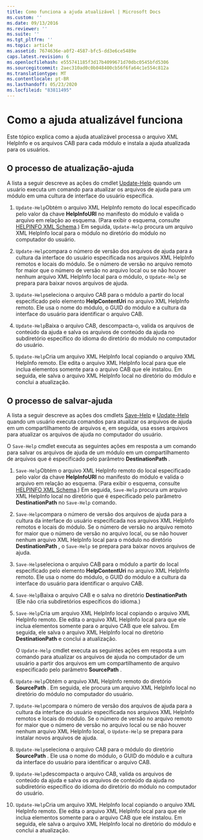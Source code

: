 ```yaml
---
title: Como funciona a ajuda atualizável | Microsoft Docs
ms.custom: ''
ms.date: 09/13/2016
ms.reviewer: ''
ms.suite: ''
ms.tgt_pltfrm: ''
ms.topic: article
ms.assetid: 7674636e-a0f2-4587-bfc5-dd3e6ce5489e
caps.latest.revision: 6
ms.openlocfilehash: e555741185f3d17b4099671d70dbc0545bfd5306
ms.sourcegitcommit: 2aec310ad0c0b048400cb56f6fa64c1e554c812a
ms.translationtype: MT
ms.contentlocale: pt-BR
ms.lasthandoff: 05/23/2020
ms.locfileid: "83811495"
---
```

# <a name="how-updatable-help-works"></a>Como a ajuda atualizável funciona

Este tópico explica como a ajuda atualizável processa o arquivo XML HelpInfo e os arquivos CAB para cada módulo e instala a ajuda atualizada para os usuários.

## <a name="the-update-help-process"></a>O processo de atualização-ajuda

A lista a seguir descreve as ações do cmdlet [Update-Help](/powershell/module/Microsoft.PowerShell.Core/Update-Help) quando um usuário executa um comando para atualizar os arquivos de ajuda para um módulo em uma cultura de interface do usuário específica.

1. `Update-Help`Obtém o arquivo XML HelpInfo remoto do local especificado pelo valor da chave **HelpInfoURI** no manifesto do módulo e valida o arquivo em relação ao esquema. (Para exibir o esquema, consulte [HELPINFO XML Schema](./helpinfo-xml-schema.md).) Em seguida, `Update-Help` procura um arquivo XML HelpInfo local para o módulo no diretório do módulo no computador do usuário.

2. `Update-Help`compara o número de versão dos arquivos de ajuda para a cultura da interface do usuário especificada nos arquivos XML HelpInfo remotos e locais do módulo. Se o número de versão no arquivo remoto for maior que o número de versão no arquivo local ou se não houver nenhum arquivo XML HelpInfo local para o módulo, o `Update-Help` se prepara para baixar novos arquivos de ajuda.

3. `Update-Help`seleciona o arquivo CAB para o módulo a partir do local especificado pelo elemento **HelpContentUri** no arquivo XML HelpInfo remoto. Ele usa o nome do módulo, o GUID do módulo e a cultura da interface do usuário para identificar o arquivo CAB.

4. `Update-Help`Baixa o arquivo CAB, descompacta-o, valida os arquivos de conteúdo da ajuda e salva os arquivos de conteúdo da ajuda no subdiretório específico do idioma do diretório do módulo no computador do usuário.

5. `Update-Help`Cria um arquivo XML HelpInfo local copiando o arquivo XML HelpInfo remoto. Ele edita o arquivo XML HelpInfo local para que ele inclua elementos somente para o arquivo CAB que ele instalou. Em seguida, ele salva o arquivo XML HelpInfo local no diretório do módulo e conclui a atualização.

## <a name="the-save-help-process"></a>O processo de salvar-ajuda

A lista a seguir descreve as ações dos cmdlets [Save-Help](/powershell/module/Microsoft.PowerShell.Core/Save-Help) e [Update-Help](/powershell/module/Microsoft.PowerShell.Core/Update-Help) quando um usuário executa comandos para atualizar os arquivos de ajuda em um compartilhamento de arquivos e, em seguida, usa esses arquivos para atualizar os arquivos de ajuda no computador do usuário.

O `Save-Help` cmdlet executa as seguintes ações em resposta a um comando para salvar os arquivos de ajuda de um módulo em um compartilhamento de arquivos que é especificado pelo parâmetro **DestinationPath** .

1. `Save-Help`Obtém o arquivo XML HelpInfo remoto do local especificado pelo valor da chave **HelpInfoURI** no manifesto do módulo e valida o arquivo em relação ao esquema. (Para exibir o esquema, consulte [HELPINFO XML Schema](./helpinfo-xml-schema.md).) Em seguida, `Save-Help` procura um arquivo XML HelpInfo local no diretório que é especificado pelo parâmetro **DestinationPath** no `Save-Help` comando.

2. `Save-Help`compara o número de versão dos arquivos de ajuda para a cultura da interface do usuário especificada nos arquivos XML HelpInfo remotos e locais do módulo. Se o número de versão no arquivo remoto for maior que o número de versão no arquivo local, ou se não houver nenhum arquivo XML HelpInfo local para o módulo no diretório **DestinationPath** , o `Save-Help` se prepara para baixar novos arquivos de ajuda.

3. `Save-Help`seleciona o arquivo CAB para o módulo a partir do local especificado pelo elemento **HelpContentUri** no arquivo XML HelpInfo remoto. Ele usa o nome do módulo, o GUID do módulo e a cultura da interface do usuário para identificar o arquivo CAB.

4. `Save-Help`Baixa o arquivo CAB e o salva no diretório **DestinationPath** (Ele não cria subdiretórios específicos do idioma.)

5. `Save-Help`Cria um arquivo XML HelpInfo local copiando o arquivo XML HelpInfo remoto. Ele edita o arquivo XML HelpInfo local para que ele inclua elementos somente para o arquivo CAB que ele salvou. Em seguida, ele salva o arquivo XML HelpInfo local no diretório **DestinationPath** e conclui a atualização.

   O `Update-Help` cmdlet executa as seguintes ações em resposta a um comando para atualizar os arquivos de ajuda no computador de um usuário a partir dos arquivos em um compartilhamento de arquivo especificado pelo parâmetro **SourcePath** .

1. `Update-Help`Obtém o arquivo XML HelpInfo remoto do diretório **SourcePath** . Em seguida, ele procura um arquivo XML HelpInfo local no diretório do módulo no computador do usuário.

2. `Update-Help`compara o número de versão dos arquivos de ajuda para a cultura da interface do usuário especificada nos arquivos XML HelpInfo remotos e locais do módulo. Se o número de versão no arquivo remoto for maior que o número de versão no arquivo local ou se não houver nenhum arquivo XML HelpInfo local, o `Update-Help` se prepara para instalar novos arquivos de ajuda.

3. `Update-Help`seleciona o arquivo CAB para o módulo do diretório **SourcePath** . Ele usa o nome do módulo, o GUID do módulo e a cultura da interface do usuário para identificar o arquivo CAB.

4. `Update-Help`descompacta o arquivo CAB, valida os arquivos de conteúdo da ajuda e salva os arquivos de conteúdo da ajuda no subdiretório específico do idioma do diretório do módulo no computador do usuário.

5. `Update-Help`Cria um arquivo XML HelpInfo local copiando o arquivo XML HelpInfo remoto. Ele edita o arquivo XML HelpInfo local para que ele inclua elementos somente para o arquivo CAB que ele instalou. Em seguida, ele salva o arquivo XML HelpInfo local no diretório do módulo e conclui a atualização.
